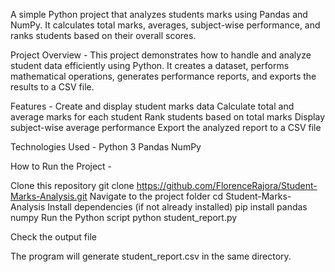 A simple Python project that analyzes students marks using Pandas and NumPy.
It calculates total marks, averages, subject-wise performance, and ranks students based on their overall scores.

Project Overview -
This project demonstrates how to handle and analyze student data efficiently using Python.
It creates a dataset, performs mathematical operations, generates performance reports, and exports the results to a CSV file.

Features -
Create and display student marks data
Calculate total and average marks for each student
Rank students based on total marks
Display subject-wise average performance
Export the analyzed report to a CSV file

Technologies Used -
Python 3
Pandas
NumPy

How to Run the Project -

Clone this repository
git clone https://github.com/FlorenceRajora/Student-Marks-Analysis.git
Navigate to the project folder
cd Student-Marks-Analysis
Install dependencies (if not already installed)
pip install pandas numpy
Run the Python script
python student_report.py


Check the output file

The program will generate student_report.csv in the same directory.
